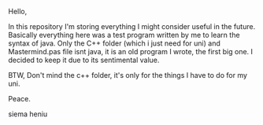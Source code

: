 Hello, 

In this repository I'm storing everything I might consider useful in the future.
Basically everything here was a test program written by me to learn the syntax of java.
Only the C++ folder (which i just need for uni) and Mastermind.pas file isnt java,
it is an old program I wrote, the first big one.
I decided to keep it due to its sentimental value.

BTW, Don't mind the c++ folder, it's only for the things I have to do for my uni.

Peace.


siema heniu
